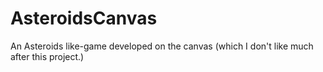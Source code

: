 # AsteroidsCanvas
An Asteroids like-game developed on the canvas (which I don't like much after this project.)

